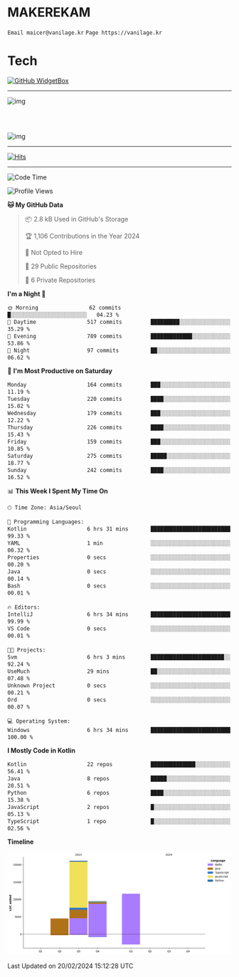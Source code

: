 # MAKEREKAM

`Email maicer@vanilage.kr`
`Page https://vanilage.kr`

# Tech

[![GitHub WidgetBox](https://github-widgetbox.vercel.app/api/skills?languages=python,js,ts,c,cpp,cs,java,kotlin,bash,md,html,css,xml,yaml,swift,powershell,json,R,SQL,php&tools=git,npm,gradle,nodejs,vercel,nginx&includeNames=true&theme=darkmode)](https://github.com/Jurredr/github-widgetbox)

---

![img](https://github-readme-stats.vercel.app/api/top-langs/?username=MAKEREKAM&layout=compact&theme=gruvbox)

<br>
<br>

![img](https://github-readme-stats.vercel.app/api/?username=MAKEREKAM&layout=compact&theme=gruvbox)

---

[![Hits](https://hits.seeyoufarm.com/api/count/incr/badge.svg?url=https%3A%2F%2Fgithub.com%2FMAKEREKAM&count_bg=%234A49D1&title_bg=%23555555&icon=&icon_color=%23E7E7E7&title=방문&edge_flat=false)](https://hits.seeyoufarm.com)

---

<!--START_SECTION:waka-->
![Code Time](http://img.shields.io/badge/Code%20Time-227%20hrs%2019%20mins-blue)

![Profile Views](http://img.shields.io/badge/Profile%20Views-1-blue)

**🐱 My GitHub Data** 

> 📦 2.8 kB Used in GitHub's Storage 
 > 
> 🏆 1,106 Contributions in the Year 2024
 > 
> 🚫 Not Opted to Hire
 > 
> 📜 29 Public Repositories 
 > 
> 🔑 6 Private Repositories 
 > 
**I'm a Night 🦉** 

```text
🌞 Morning                62 commits          █░░░░░░░░░░░░░░░░░░░░░░░░   04.23 % 
🌆 Daytime                517 commits         █████████░░░░░░░░░░░░░░░░   35.29 % 
🌃 Evening                789 commits         █████████████░░░░░░░░░░░░   53.86 % 
🌙 Night                  97 commits          ██░░░░░░░░░░░░░░░░░░░░░░░   06.62 % 
```
📅 **I'm Most Productive on Saturday** 

```text
Monday                   164 commits         ███░░░░░░░░░░░░░░░░░░░░░░   11.19 % 
Tuesday                  220 commits         ████░░░░░░░░░░░░░░░░░░░░░   15.02 % 
Wednesday                179 commits         ███░░░░░░░░░░░░░░░░░░░░░░   12.22 % 
Thursday                 226 commits         ████░░░░░░░░░░░░░░░░░░░░░   15.43 % 
Friday                   159 commits         ███░░░░░░░░░░░░░░░░░░░░░░   10.85 % 
Saturday                 275 commits         █████░░░░░░░░░░░░░░░░░░░░   18.77 % 
Sunday                   242 commits         ████░░░░░░░░░░░░░░░░░░░░░   16.52 % 
```


📊 **This Week I Spent My Time On** 

```text
🕑︎ Time Zone: Asia/Seoul

💬 Programming Languages: 
Kotlin                   6 hrs 31 mins       █████████████████████████   99.33 % 
YAML                     1 min               ░░░░░░░░░░░░░░░░░░░░░░░░░   00.32 % 
Properties               0 secs              ░░░░░░░░░░░░░░░░░░░░░░░░░   00.20 % 
Java                     0 secs              ░░░░░░░░░░░░░░░░░░░░░░░░░   00.14 % 
Bash                     0 secs              ░░░░░░░░░░░░░░░░░░░░░░░░░   00.01 % 

🔥 Editors: 
IntelliJ                 6 hrs 34 mins       █████████████████████████   99.99 % 
VS Code                  0 secs              ░░░░░░░░░░░░░░░░░░░░░░░░░   00.01 % 

🐱‍💻 Projects: 
Svm                      6 hrs 3 mins        ███████████████████████░░   92.24 % 
UseMuch                  29 mins             ██░░░░░░░░░░░░░░░░░░░░░░░   07.48 % 
Unknown Project          0 secs              ░░░░░░░░░░░░░░░░░░░░░░░░░   00.21 % 
Ord                      0 secs              ░░░░░░░░░░░░░░░░░░░░░░░░░   00.07 % 

💻 Operating System: 
Windows                  6 hrs 34 mins       █████████████████████████   100.00 % 
```

**I Mostly Code in Kotlin** 

```text
Kotlin                   22 repos            ██████████████░░░░░░░░░░░   56.41 % 
Java                     8 repos             █████░░░░░░░░░░░░░░░░░░░░   20.51 % 
Python                   6 repos             ████░░░░░░░░░░░░░░░░░░░░░   15.38 % 
JavaScript               2 repos             █░░░░░░░░░░░░░░░░░░░░░░░░   05.13 % 
TypeScript               1 repo              █░░░░░░░░░░░░░░░░░░░░░░░░   02.56 % 
```



**Timeline**

![Lines of Code chart](https://raw.githubusercontent.com/MAKEREKAM/MAKEREKAM/main/assets/bar_graph.png)


 Last Updated on 20/02/2024 15:12:28 UTC
<!--END_SECTION:waka-->
